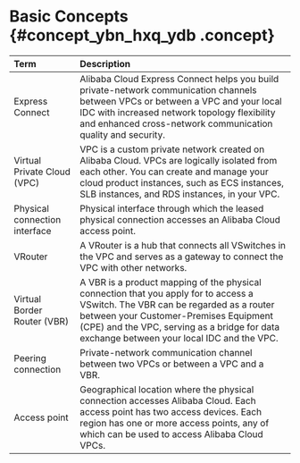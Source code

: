 # Basic Concepts {#concept_ybn_hxq_ydb .concept}

|Term|Description|
|:---|:----------|
|Express Connect|Alibaba Cloud Express Connect helps you build private-network communication channels between VPCs or between a VPC and your local IDC with increased network topology flexibility and enhanced cross-network communication quality and security.|
|Virtual Private Cloud \(VPC\)|VPC is a custom private network created on Alibaba Cloud. VPCs are logically isolated from each other. You can create and manage your cloud product instances, such as ECS instances, SLB instances, and RDS instances, in your VPC.|
|Physical connection interface|Physical interface through which the leased physical connection accesses an Alibaba Cloud access point.|
|VRouter|A VRouter is a hub that connects all VSwitches in the VPC and serves as a gateway to connect the VPC with other networks.|
|Virtual Border Router \(VBR\)|A VBR is a product mapping of the physical connection that you apply for to access a VSwitch. The VBR can be regarded as a router between your Customer-Premises Equipment \(CPE\) and the VPC, serving as a bridge for data exchange between your local IDC and the VPC.|
|Peering connection|Private-network communication channel between two VPCs or between a VPC and a VBR.|
|Access point|Geographical location where the physical connection accesses Alibaba Cloud. Each access point has two access devices. Each region has one or more access points, any of which can be used to access Alibaba Cloud VPCs.|

